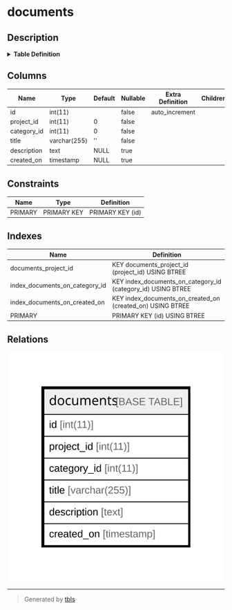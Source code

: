 # documents

## Description

<details>
<summary><strong>Table Definition</strong></summary>

```sql
CREATE TABLE `documents` (
  `id` int(11) NOT NULL AUTO_INCREMENT,
  `project_id` int(11) NOT NULL DEFAULT 0,
  `category_id` int(11) NOT NULL DEFAULT 0,
  `title` varchar(255) NOT NULL DEFAULT '',
  `description` text DEFAULT NULL,
  `created_on` timestamp NULL DEFAULT NULL,
  PRIMARY KEY (`id`),
  KEY `documents_project_id` (`project_id`),
  KEY `index_documents_on_category_id` (`category_id`),
  KEY `index_documents_on_created_on` (`created_on`)
) ENGINE=InnoDB DEFAULT CHARSET=utf8mb4 COLLATE=utf8mb4_general_ci
```

</details>

## Columns

| Name | Type | Default | Nullable | Extra Definition | Children | Parents | Comment |
| ---- | ---- | ------- | -------- | ---------------- | -------- | ------- | ------- |
| id | int(11) |  | false | auto_increment |  |  |  |
| project_id | int(11) | 0 | false |  |  |  |  |
| category_id | int(11) | 0 | false |  |  |  |  |
| title | varchar(255) | '' | false |  |  |  |  |
| description | text | NULL | true |  |  |  |  |
| created_on | timestamp | NULL | true |  |  |  |  |

## Constraints

| Name | Type | Definition |
| ---- | ---- | ---------- |
| PRIMARY | PRIMARY KEY | PRIMARY KEY (id) |

## Indexes

| Name | Definition |
| ---- | ---------- |
| documents_project_id | KEY documents_project_id (project_id) USING BTREE |
| index_documents_on_category_id | KEY index_documents_on_category_id (category_id) USING BTREE |
| index_documents_on_created_on | KEY index_documents_on_created_on (created_on) USING BTREE |
| PRIMARY | PRIMARY KEY (id) USING BTREE |

## Relations

![er](documents.svg)

---

> Generated by [tbls](https://github.com/k1LoW/tbls)
